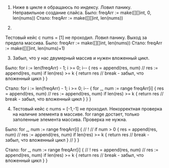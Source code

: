 1) Ниже в цикле я обращаюсь по индексу. Ловил панику. Неправильное создание слайса.
Было: 
freqArr := make([][]int, 0, len(nums))
Стало:
freqArr := make([][]int, len(nums))

2) 
Тестовый кейс с nums = [1] не проходил. Ловил панику. Выход за предела массива.
Было: 
freqArr := make([][]int, len(nums)) 
Стало:
freqArr := make([][]int, len(nums)+1) 

3) Забыл, что у нас двумерный массив и нужен вложенный цикл.

Было: 
for i := len(freqArr) - 1; i >= 0; i-- {
    res = append(res, num) // res := append(res, num)
    if len(res) >= k {
        return res // break - забыл, что вложенный цикл
    }
}
	
Стало:
for i := len(freqArr) - 1; i >= 0; i-- {
    for _, num := range freqArr[i] { 
        res = append(res, num) // res := append(res, num)
        if len(res) >= k {
            return res // break - забыл, что вложенный цикл
        }
    }
}

4) Тестовый кейс с nums = [-1,-1] не проходил. Некорректная проверка на наличие элемента в массиве. for range достает, только заполенные элемента массива. Проверка не нужна.

Было: 
for _, num := range freqArr[i] { // !
    // if num > 0 {
        res = append(res, num) // res := append(res, num)
        if len(res) >= k {
            return res // break - забыл, что вложенный цикл
        }
    // }
}

Стало:
for _, num := range freqArr[i] { // !
    res = append(res, num) // res := append(res, num)
    if len(res) >= k {
        return res // break - забыл, что вложенный цикл
    }
}